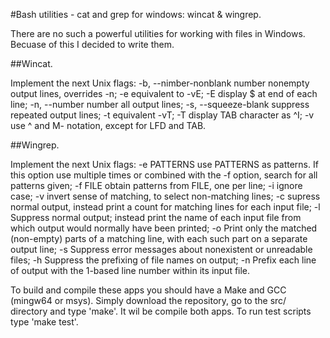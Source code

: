 #Bash utilities - cat and grep for windows: wincat & wingrep.

There are no such a powerful utilities for working with files in Windows. Becuase of this I decided to write them.

##Wincat.

Implement the next Unix flags:
-b, --nimber-nonblank
      number nonempty output lines, overrides -n;
-e    equivalent to -vE;
-E    display $ at end of each line;
-n, --number
      number all output lines;
-s, --squeeze-blank
      suppress repeated output lines;
-t    equivalent -vT;
-T    display TAB character as ^I;
-v    use ^ and M- notation, except for LFD and TAB.

##Wingrep.

Implement the next Unix flags:
-e PATTERNS use PATTERNS as patterns. If this option use multiple times or combined with the -f option, search for all patterns given;
-f FILE     obtain patterns from FILE, one per line;
-i          ignore case;
-v          invert sense of matching, to select non-matching lines;
-c          supress normal output, instead print a count for matching lines for each input file;
-l          Suppress normal output; instead print the name of each input file from which output would normally have been printed;
-o          Print  only  the matched (non-empty) parts of a matching line, with each such part on a separate output line;
-s          Suppress error messages about nonexistent or unreadable files;
-h          Suppress  the  prefixing  of file names on output;
-n          Prefix each line of output with the 1-based line number within its input file.

To build and compile these apps you should have a Make and GCC (mingw64 or msys).
Simply download the repository, go to the src/ directory and type 'make'. It wil be compile both apps.
To run test scripts type 'make test'.


